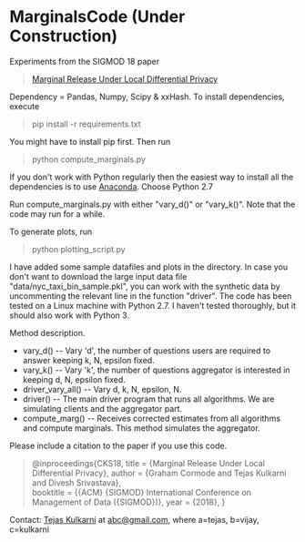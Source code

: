 # MarginalsCode (Under Construction)

Experiments from the SIGMOD 18 paper 
> [Marginal Release Under Local Differential Privacy](http://dimacs.rutgers.edu/~graham/pubs/papers/sigmod18.pdf)

 Dependency = Pandas, Numpy, Scipy & xxHash.
 To install dependencies, execute 
> pip install -r requirements.txt


You might have to install pip first. Then run 
> python compute_marginals.py

If you don't work with Python regularly then the easiest way to install all the dependencies is to use [Anaconda](https://www.anaconda.com/download/#download).
Choose Python 2.7 
 
Run compute_marginals.py with either "vary_d()" or "vary_k()". Note that the code may run for a while.  

To generate plots, run 
> python plotting_script.py

I have added some sample datafiles and plots in the directory. In case you don't want to download the large input data file "data/nyc_taxi_bin_sample.pkl", you can work with the synthetic data by uncommenting the relevant line in the function "driver".
 The code has been tested on a Linux machine with Python 2.7. I haven't tested thoroughly, but it should also work with Python 3. 
 
 Method description.
 
 * vary_d() -- Vary 'd', the number of questions users are required to answer keeping k, N, epsilon fixed. 
 * vary_k() -- Vary 'k', the number of questions aggregator is interested in keeping d, N, epsilon fixed.
 * driver_vary_all() -- Vary d, k, N, epsilon, N. 
 * driver() -- The main driver program that runs all algorithms. We are simulating clients and the aggregator part.
 * compute_marg() --  Receives corrected estimates from all algorithms and compute marginals. This method simulates the aggregator.

Please include a citation to the paper if you use this code.

>@inproceedings{CKS18,
  title = {Marginal Release Under Local Differential Privacy},
  author = {Graham Cormode and Tejas Kulkarni and Divesh Srivastava},  
  booktitle = {{ACM} {SIGMOD} International Conference on Management of Data ({SIGMOD})},
  year = {2018},
}

Contact: [Tejas Kulkarni](https://warwick.ac.uk/fac/sci/dcs/people/research/u1554597/) at abc@gmail.com, where a=tejas, b=vijay, c=kulkarni 

